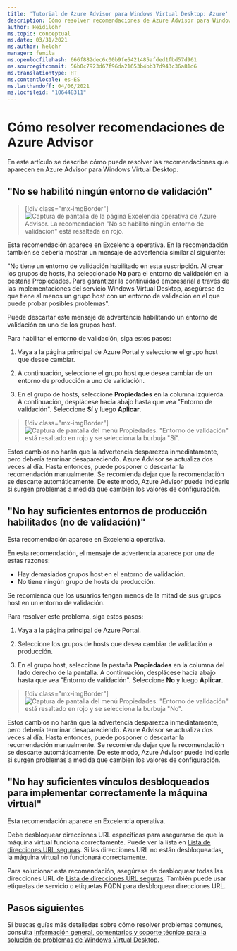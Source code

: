 ```yaml
---
title: 'Tutorial de Azure Advisor para Windows Virtual Desktop: Azure'
description: Cómo resolver recomendaciones de Azure Advisor para Windows Virtual Desktop.
author: Heidilohr
ms.topic: conceptual
ms.date: 03/31/2021
ms.author: helohr
manager: femila
ms.openlocfilehash: 666f882dec6c00b9fe5421485afded1fbd57d961
ms.sourcegitcommit: 56b0c7923d67f96da21653b4bb37d943c36a81d6
ms.translationtype: HT
ms.contentlocale: es-ES
ms.lasthandoff: 04/06/2021
ms.locfileid: "106448311"
---
```

# <a name="how-to-resolve-azure-advisor-recommendations"></a>Cómo resolver recomendaciones de Azure Advisor

En este artículo se describe cómo puede resolver las recomendaciones que aparecen en Azure Advisor para Windows Virtual Desktop.

## <a name="no-validation-environment-enabled"></a>"No se habilitó ningún entorno de validación"

>[!div class="mx-imgBorder"]
>![Captura de pantalla de la página Excelencia operativa de Azure Advisor. La recomendación "No se habilitó ningún entorno de validación" está resaltada en rojo.](media/no-validation-environment.png)

Esta recomendación aparece en Excelencia operativa. En la recomendación también se debería mostrar un mensaje de advertencia similar al siguiente:

"No tiene un entorno de validación habilitado en esta suscripción. Al crear los grupos de hosts, ha seleccionado **No** para el entorno de validación en la pestaña Propiedades. Para garantizar la continuidad empresarial a través de las implementaciones del servicio Windows Virtual Desktop, asegúrese de que tiene al menos un grupo host con un entorno de validación en el que puede probar posibles problemas".

Puede descartar este mensaje de advertencia habilitando un entorno de validación en uno de los grupos host.

Para habilitar el entorno de validación, siga estos pasos:

1. Vaya a la página principal de Azure Portal y seleccione el grupo host que desee cambiar.

2. A continuación, seleccione el grupo host que desea cambiar de un entorno de producción a uno de validación.

3. En el grupo de hosts, seleccione **Propiedades** en la columna izquierda. A continuación, desplácese hacia abajo hasta que vea "Entorno de validación". Seleccione **Sí** y luego **Aplicar**.

>[!div class="mx-imgBorder"]
>![Captura de pantalla del menú Propiedades. "Entorno de validación" está resaltado en rojo y se selecciona la burbuja "Sí".](media/validation-yes.png)

Estos cambios no harán que la advertencia desparezca inmediatamente, pero debería terminar desapareciendo. Azure Advisor se actualiza dos veces al día. Hasta entonces, puede posponer o descartar la recomendación manualmente. Se recomienda dejar que la recomendación se descarte automáticamente. De este modo, Azure Advisor puede indicarle si surgen problemas a medida que cambien los valores de configuración.

## <a name="not-enough-production-non-validation-environments-enabled"></a>"No hay suficientes entornos de producción habilitados (no de validación)"

Esta recomendación aparece en Excelencia operativa.

En esta recomendación, el mensaje de advertencia aparece por una de estas razones:

- Hay demasiados grupos host en el entorno de validación.
- No tiene ningún grupo de hosts de producción.

Se recomienda que los usuarios tengan menos de la mitad de sus grupos host en un entorno de validación.

Para resolver este problema, siga estos pasos:

1. Vaya a la página principal de Azure Portal.

2. Seleccione los grupos de hosts que desea cambiar de validación a producción.

3. En el grupo host, seleccione la pestaña **Propiedades** en la columna del lado derecho de la pantalla. A continuación, desplácese hacia abajo hasta que vea "Entorno de validación". Seleccione **No** y luego **Aplicar**.

>[!div class="mx-imgBorder"]
>![Captura de pantalla del menú Propiedades. "Entorno de validación" está resaltado en rojo y se selecciona la burbuja "No".](media/validation-no.png)

Estos cambios no harán que la advertencia desparezca inmediatamente, pero debería terminar desapareciendo. Azure Advisor se actualiza dos veces al día. Hasta entonces, puede posponer o descartar la recomendación manualmente. Se recomienda dejar que la recomendación se descarte automáticamente. De este modo, Azure Advisor puede indicarle si surgen problemas a medida que cambien los valores de configuración.

## <a name="not-enough-links-are-unblocked-to-successfully-implement-your-vm"></a>"No hay suficientes vínculos desbloqueados para implementar correctamente la máquina virtual"

Esta recomendación aparece en Excelencia operativa.

Debe desbloquear direcciones URL específicas para asegurarse de que la máquina virtual funciona correctamente. Puede ver la lista en [Lista de direcciones URL seguras](safe-url-list.md). Si las direcciones URL no están desbloqueadas, la máquina virtual no funcionará correctamente.

Para solucionar esta recomendación, asegúrese de desbloquear todas las direcciones URL de [Lista de direcciones URL seguras](safe-url-list.md). También puede usar etiquetas de servicio o etiquetas FQDN para desbloquear direcciones URL.

## <a name="next-steps"></a>Pasos siguientes

Si buscas guías más detalladas sobre cómo resolver problemas comunes, consulta [Información general, comentarios y soporte técnico para la solución de problemas de Windows Virtual Desktop](troubleshoot-set-up-overview.md).

